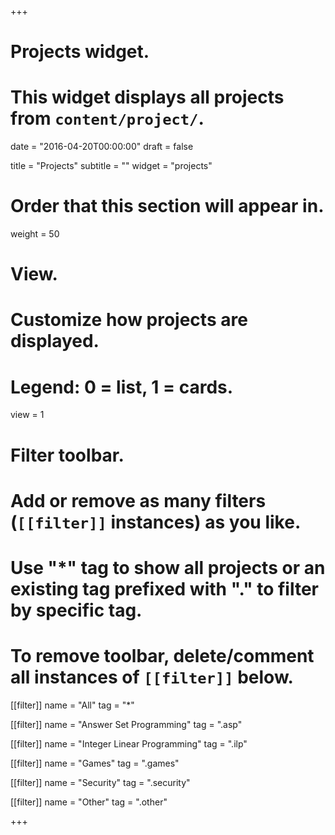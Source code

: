 +++
# Projects widget.
# This widget displays all projects from `content/project/`.

date = "2016-04-20T00:00:00"
draft = false

title = "Projects"
subtitle = ""
widget = "projects"

# Order that this section will appear in.
weight = 50

# View.
# Customize how projects are displayed.
# Legend: 0 = list, 1 = cards.
view = 1

# Filter toolbar.
# Add or remove as many filters (`[[filter]]` instances) as you like.
# Use "*" tag to show all projects or an existing tag prefixed with "." to filter by specific tag.
# To remove toolbar, delete/comment all instances of `[[filter]]` below.
[[filter]]
  name = "All"
  tag = "*"
  
[[filter]]
  name = "Answer Set Programming"
  tag = ".asp"
  
  [[filter]]
  name = "Integer Linear Programming"
  tag = ".ilp"

[[filter]]
  name = "Games"
  tag = ".games"
  
  [[filter]]
    name = "Security"
    tag = ".security"


[[filter]]
  name = "Other"
  tag = ".other"

+++


